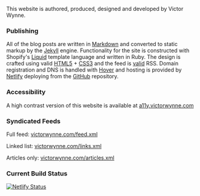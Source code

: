 This website is authored, produced, designed and developed by Victor Wynne.

### Publishing

All of the blog posts are written in [Markdown](https://daringfireball.net/projects/markdown/) and converted to static markup by the [Jekyll](https://jekyllrb.com) engine. Functionality for the site is constructed with Shopify's [Liquid](https://shopify.github.io/liquid/) template language and written in Ruby. The design is crafted using valid [HTML5](https://validator.w3.org/nu/?doc=https%3A%2F%2Fvictorwynne.com%2F) + [CSS3](https://jigsaw.w3.org/css-validator/validator?uri=https%3A%2F%2Fvictorwynne.com&profile=css3svg&usermedium=all&warning=0&vextwarning=) and the feed is [valid](https://validator.w3.org/feed/check.cgi?url=https%3A%2F%2Fvictorwynne.com%2Ffeed.xml) RSS. Domain registration and DNS is handled with [Hover](https://hover.com/) and hosting is provided by [Netlify](https://www.netlify.com) deploying from the [GitHub](https://www.github.com/victorwynne) repository.

### Accessibility

A high contrast version of this website is available at [a11y.victorwynne.com](https://a11y.victorwynne.com)

### Syndicated Feeds

Full feed: [victorwynne.com/feed.xml](https://victorwynne.com/feed.xml)

Linked list: [victorwynne.com/links.xml](https://victorwynne.com/links.xml)

Articles only: [victorwynne.com/articles.xml](https://victorwynne.com/articles.xml)

### Current Build Status

[![Netlify Status](https://api.netlify.com/api/v1/badges/4d07ec78-3a2f-4151-82d0-4b38171ce0b6/deploy-status)](https://app.netlify.com/sites/victorwynne/deploys)

